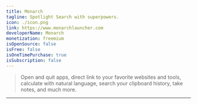 ```yaml
---
title: Monarch
tagline: Spotlight Search with superpowers.
icon: ./icon.png
link: https://www.monarchlauncher.com
developerName: Monarch
monetization: freemium
isOpenSource: false
isFree: false
isOneTimePurchase: true
isSubscription: false
---
```


> Open and quit apps, direct link to your favorite websites and tools, calculate with natural language, search your clipboard history, take notes, and much more.

---
